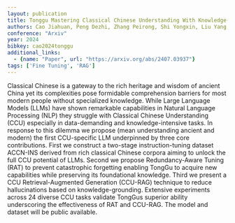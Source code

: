 ```yaml
---
layout: publication
title: Tonggu Mastering Classical Chinese Understanding With Knowledge-grounded Large Language Models
authors: Cao Jiahuan, Peng Dezhi, Zhang Peirong, Shi Yongxin, Liu Yang, Ding Kai, Jin Lianwen
conference: "Arxiv"
year: 2024
bibkey: cao2024tonggu
additional_links:
  - {name: "Paper", url: "https://arxiv.org/abs/2407.03937"}
tags: ['Fine Tuning', 'RAG']
---
```

Classical Chinese is a gateway to the rich heritage and wisdom of ancient China yet its complexities pose formidable comprehension barriers for most modern people without specialized knowledge. While Large Language Models (LLMs) have shown remarkable capabilities in Natural Language Processing (NLP) they struggle with Classical Chinese Understanding (CCU) especially in data-demanding and knowledge-intensive tasks. In response to this dilemma we propose (mean understanding ancient and modern) the first CCU-specific LLM underpinned by three core contributions. First we construct a two-stage instruction-tuning dataset ACCN-INS derived from rich classical Chinese corpora aiming to unlock the full CCU potential of LLMs. Second we propose Redundancy-Aware Tuning (RAT) to prevent catastrophic forgetting enabling TongGu to acquire new capabilities while preserving its foundational knowledge. Third we present a CCU Retrieval-Augmented Generation (CCU-RAG) technique to reduce hallucinations based on knowledge-grounding. Extensive experiments across 24 diverse CCU tasks validate TongGus superior ability underscoring the effectiveness of RAT and CCU-RAG. The model and dataset will be public available.
